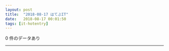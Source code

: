 ```yaml
---
layout: post
title:  "2018-08-17 はてぶIT"
date:   2018-08-17 00:01:50
tags: [it-hotentry]
---
```

0 件のデータあり

<hr>
